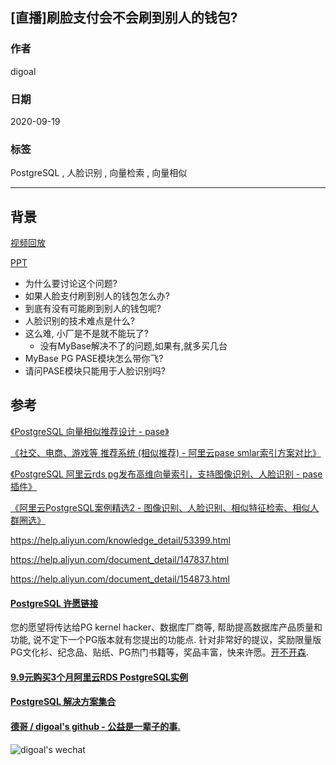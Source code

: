 ## [直播]刷脸支付会不会刷到别人的钱包?            
            
### 作者            
digoal            
            
### 日期            
2020-09-19            
            
### 标签            
PostgreSQL , 人脸识别 , 向量检索 , 向量相似             
            
----            
            
## 背景            
[视频回放](https://yq.aliyun.com/live/245319)        
        
[PPT](20200919_01_doc_001.pdf)        
        
- 为什么要讨论这个问题?    
- 如果人脸支付刷到别人的钱包怎么办?    
- 到底有没有可能刷到别人的钱包呢?    
- 人脸识别的技术难点是什么?    
- 这么难, 小厂是不是就不能玩了?    
    - 没有MyBase解决不了的问题,如果有,就多买几台    
- MyBase PG PASE模块怎么带你飞?    
- 请问PASE模块只能用于人脸识别吗?       
      
## 参考    
[《PostgreSQL 向量相似推荐设计 - pase》](../202004/20200424_01.md)      
    
[《社交、电商、游戏等 推荐系统 (相似推荐) - 阿里云pase smlar索引方案对比》](../202004/20200421_01.md)      
    
[《PostgreSQL 阿里云rds pg发布高维向量索引，支持图像识别、人脸识别 - pase 插件》](../201912/20191219_02.md)      
    
[《阿里云PostgreSQL案例精选2 - 图像识别、人脸识别、相似特征检索、相似人群圈选》](../202002/20200227_01.md)      
    
https://help.aliyun.com/knowledge_detail/53399.html    
    
https://help.aliyun.com/document_detail/147837.html     
    
https://help.aliyun.com/document_detail/154873.html    
    
  
#### [PostgreSQL 许愿链接](https://github.com/digoal/blog/issues/76 "269ac3d1c492e938c0191101c7238216")
您的愿望将传达给PG kernel hacker、数据库厂商等, 帮助提高数据库产品质量和功能, 说不定下一个PG版本就有您提出的功能点. 针对非常好的提议，奖励限量版PG文化衫、纪念品、贴纸、PG热门书籍等，奖品丰富，快来许愿。[开不开森](https://github.com/digoal/blog/issues/76 "269ac3d1c492e938c0191101c7238216").  
  
  
#### [9.9元购买3个月阿里云RDS PostgreSQL实例](https://www.aliyun.com/database/postgresqlactivity "57258f76c37864c6e6d23383d05714ea")
  
  
#### [PostgreSQL 解决方案集合](https://yq.aliyun.com/topic/118 "40cff096e9ed7122c512b35d8561d9c8")
  
  
#### [德哥 / digoal's github - 公益是一辈子的事.](https://github.com/digoal/blog/blob/master/README.md "22709685feb7cab07d30f30387f0a9ae")
  
  
![digoal's wechat](../pic/digoal_weixin.jpg "f7ad92eeba24523fd47a6e1a0e691b59")
  
